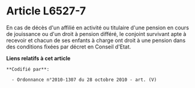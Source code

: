 # Article L6527-7

En cas de décès d'un affilié en activité ou titulaire d'une pension en cours de jouissance ou d'un droit à pension différé,
le conjoint survivant apte à recevoir et chacun de ses enfants à charge ont droit à une pension dans des conditions fixées
par décret en Conseil d'Etat.

**Liens relatifs à cet article**

	**Codifié par**:

	  - Ordonnance n°2010-1307 du 28 octobre 2010 - art. (V)
